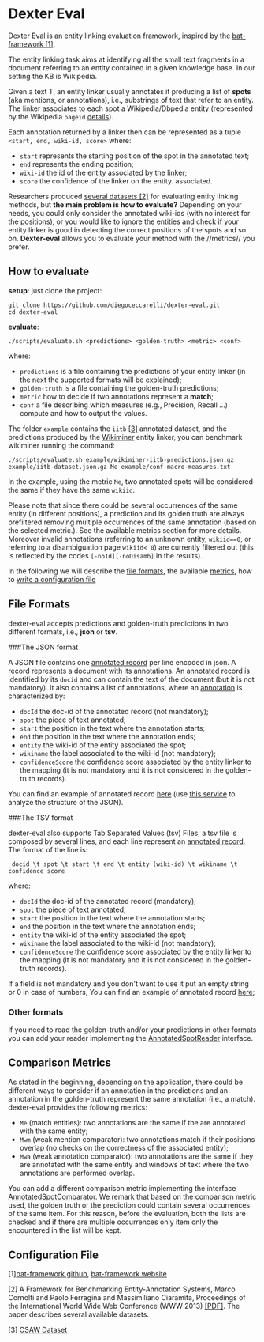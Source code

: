 Dexter Eval
===========

Dexter Eval is an entity linking evaluation framework, inspired by the [bat-framework [1]](#link1).
 
The entity linking task aims at identifying 
all the small text fragments in a document 
referring to an entity contained in a given 
knowledge base. In our setting the KB is Wikipedia.

Given a text T,  an entity linker usually annotates
it producing a list of **spots** (aka mentions, or annotations), 
i.e., substrings of text that refer to an entity. The linker
associates to each spot a Wikipedia/Dbpedia entity 
(represented by the Wikipedia `pageid` [details](http://www.mediawiki.org/wiki/API:Query)).

Each annotation returned by a linker then can be represented
as a tuple `<start, end, wiki-id, score>` where:

 * `start` represents the starting position of the spot in the annotated text;
 * `end` represents the ending position;
 * `wiki-id` the id of the entity associated by the linker;
 * `score` the confidence of the linker on the entity. associated. 
 
Researchers produced [several datasets [2]](#link2) for evaluating
entity linking methods, but **the main problem is how to evaluate?** Depending on your needs, you could only consider the annotated wiki-ids (with no interest for the positions), or you would like to ignore the entities and check if your entity linker is good in detecting the correct positions
of the spots and so on. **Dexter-eval** allows you to 
evaluate your method with the //metrics// you prefer. 
 
## How to evaluate
 
**setup**: just clone the project:

    git clone https://github.com/diegoceccarelli/dexter-eval.git
	cd dexter-eval
 
**evaluate**:
	
	./scripts/evaluate.sh <predictions> <golden-truth> <metric> <conf>
 
where: 
  
* `predictions` is a file containing the predictions of your entity linker (in the next the supported formats will be explained);
* `golden-truth` is a file containing the golden-truth predictions;
* `metric` how to decide if two annotations represent a **match**;
* `conf` a file describing which measures (e.g., Precision, Recall ...) compute and how to output the values.


The folder `example` contains the `iitb` [[3]](#link3) annotated dataset, and the predictions produced by the [Wikiminer](http://wikipedia-miner.cms.waikato.ac.nz/) entity linker, you can benchmark wikiminer running the command: 

    ./scripts/evaluate.sh example/wikiminer-iitb-predictions.json.gz example/iitb-dataset.json.gz Me example/conf-macro-measures.txt

In the example, using the metric `Me`, two annotated spots will be considered the same if they have the same `wikiid`.

Please note that since there could be several occurrences of the same entity (in different positions), a prediction and 
its golden truth are always prefiltered removing multiple occurrences of the same annotation (based on the selected metric.). See the available metrics section for more details.
Moreover invalid annotations (referring to an unknown entity, `wikiid==0`, or referring to a disambiguation page `wikiid< 0`) are currently filtered out (this is reflected by the codes `[-noId][-noDisamb]` in the results). 

In the following we will describe the [file formats](#file-formats), the available [metrics](#comparison-metrics), how to [write a configuration file](#configuration-file) 

## File Formats

dexter-eval accepts predictions and golden-truth predictions in two different formats, i.e., **json** or **tsv**.

###The JSON format

A JSON file contains one [annotated record](src/main/java/it/cnr/isti/hpc/dexter/eval/AssessmentRecord.java) per line encoded in json. A record represents a document with its annotations. An annotated record is identified by its `docid` and can contain the text of the document (but it is not mandatory). It also contains a list of annotations, where
an [annotation](src/main/java/it/cnr/isti/hpc/dexter/eval/AnnotatedSpot.java) is characterized by:

* `docId` the doc-id of the annotated record (not mandatory);
* `spot` the piece of text annotated; 
* `start` the position in the text where the annotation starts;
* `end` the position in the text where the annotation ends;
* `entity` the wiki-id of the entity associated the spot;
* `wikiname` the label associated to the wiki-id (not mandatory);
* `confidenceScore` the confidence score associated by the entity linker to the mapping (it is not mandatory and it is not considered in the golden-truth records).

You can find an example of annotated record [here](src/test/resources/prediction-example.json) (use [this 
service](http://jsonviewer.stack.hu/) to analyze the structure of the JSON).

###The TSV format

dexter-eval also supports Tab Separated Values (tsv) Files, a tsv file is composed by several lines,
and each line represent an [annotated record](src/main/java/it/cnr/isti/hpc/dexter/eval/AssessmentRecord.java). The format of the line 
is: 

	 docid \t spot \t start \t end \t entity (wiki-id) \t wikiname \t confidence score

where:

* `docId` the doc-id of the annotated record (mandatory);
* `spot` the piece of text annotated; 
* `start` the position in the text where the annotation starts;
* `end` the position in the text where the annotation ends;
* `entity` the wiki-id of the entity associated the spot;
* `wikiname` the label associated to the wiki-id (not mandatory);
* `confidenceScore` the confidence score associated by the entity linker to the mapping (it is not mandatory and it is not considered in the golden-truth records).

If a field is not mandatory and you don't want to use it put an empty string or 0 in case of numbers,
You can find an example of annotated record [here](src/test/resources/goldentruth-test.tsv);

### Other formats

If you need to read the golden-truth and/or your predictions in other formats you can add your 
reader implementing the [AnnotatedSpotReader](src/main/java/it/cnr/isti/hpc/dexter/eval/reader/AnnotatedSpotReader.java) interface. 

## Comparison Metrics

As stated in the beginning, depending on the application, there could be different ways to consider
if an annotation in the predictions and an annotation in the golden-truth represent the same annotation
(i.e., a match). dexter-eval provides the following metrics: 

  * `Me` (match entities): two annotations are the same if the are annotated with the same entity;
  * `Mwm` (weak mention comparator): two annotations match if their positions overlap (no checks on the correctness of the associated entity);
  * `Mwa` (weak annotation comparator): two annotations are the same if they are annotated with the same entity and windows of text where the two annotations are performed overlap.

You can add a different comparison metric implementing the interface [AnnotatedSpotComparator](src/main/java/it/cnr/isti/hpc/dexter/eval/cmp/AnnotatedSpotComparator.java). 
We remark that based on the comparison metric used, the golden truth or the prediction could contain 
several occurrences of the same item. For this reason, before the evaluation, both the lists are checked
and if there are multiple occurrences only item only the encountered in the list will be kept. 

## Configuration File

 





<a name="link1">[1]</a>[bat-framework github](https://github.com/marcocor/bat-framework), [bat-framework website](http://acube.di.unipi.it/bat-framework/)

<a name="link2">[2]</a> A Framework for Benchmarking Entity-Annotation Systems, Marco Cornolti and Paolo Ferragina and Massimiliano Ciaramita, Proceedings of the International World Wide Web Conference (WWW 2013) [[PDF]](http://static.googleusercontent.com/media/research.google.com/en//pubs/archive/40749.pdf). The paper describes several available datasets. 

<a name="link3">[3]</a> [CSAW Dataset](http://www.cse.iitb.ac.in/~soumen/doc/CSAW/Annot/)

 
 
 



 

 

